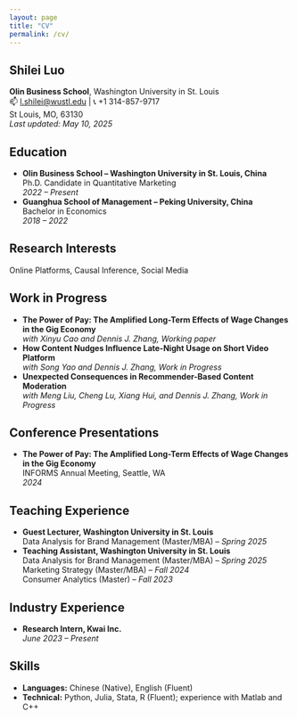 ```yaml
---
layout: page
title: "CV"
permalink: /cv/
---
```

<main>

<section id="about">
  <h1>Shilei Luo</h1>
  <p>
    <strong>Olin Business School</strong>, Washington University in St. Louis <br>
    📫 <a href="mailto:l.shilei@wustl.edu">l.shilei@wustl.edu</a> | 📞 +1 314-857-9717 <br>
    St Louis, MO, 63130 <br>
    <em>Last updated: May 10, 2025</em>
  </p>
</section>

<section id="education">
  <h2>Education</h2>
  <ul>
    <li>
      <strong>Olin Business School – Washington University in St. Louis, China</strong><br>
      Ph.D. Candidate in Quantitative Marketing <br>
      <em>2022 – Present</em>
    </li>
    <li>
      <strong>Guanghua School of Management – Peking University, China</strong><br>
      Bachelor in Economics <br>
      <em>2018 – 2022</em>
    </li>
  </ul>
</section>

<section id="research-interests">
  <h2>Research Interests</h2>
  <p>Online Platforms, Causal Inference, Social Media</p>
</section>

<section id="work-in-progress">
  <h2>Work in Progress</h2>
  <ul>
    <li>
      <strong>The Power of Pay: The Amplified Long-Term Effects of Wage Changes in the Gig Economy</strong><br>
      <em>with Xinyu Cao and Dennis J. Zhang, Working paper</em>
    </li>
    <li>
      <strong>How Content Nudges Influence Late-Night Usage on Short Video Platform</strong><br>
      <em>with Song Yao and Dennis J. Zhang, Work in Progress</em>
    </li>
    <li>
      <strong>Unexpected Consequences in Recommender-Based Content Moderation</strong><br>
      <em>with Meng Liu, Cheng Lu, Xiang Hui, and Dennis J. Zhang, Work in Progress</em>
    </li>
  </ul>
</section>

<section id="presentations">
  <h2>Conference Presentations</h2>
  <ul>
    <li>
      <strong>The Power of Pay: The Amplified Long-Term Effects of Wage Changes in the Gig Economy</strong><br>
      INFORMS Annual Meeting, Seattle, WA <br>
      <em>2024</em>
    </li>
  </ul>
</section>

<section id="teaching">
  <h2>Teaching Experience</h2>
  <ul>
    <li>
      <strong>Guest Lecturer, Washington University in St. Louis</strong><br>
      Data Analysis for Brand Management (Master/MBA) – <em>Spring 2025</em>
    </li>
    <li>
      <strong>Teaching Assistant, Washington University in St. Louis</strong><br>
      Data Analysis for Brand Management (Master/MBA) – <em>Spring 2025</em><br>
      Marketing Strategy (Master/MBA) – <em>Fall 2024</em><br>
      Consumer Analytics (Master) – <em>Fall 2023</em>
    </li>
  </ul>
</section>

<section id="industry">
  <h2>Industry Experience</h2>
  <ul>
    <li>
      <strong>Research Intern, Kwai Inc.</strong><br>
      <em>June 2023 – Present</em>
    </li>
  </ul>
</section>

<section id="skills">
  <h2>Skills</h2>
  <ul>
    <li><strong>Languages:</strong> Chinese (Native), English (Fluent)</li>
    <li><strong>Technical:</strong> Python, Julia, Stata, R (Fluent); experience with Matlab and C++</li>
  </ul>
</section>

</main>
